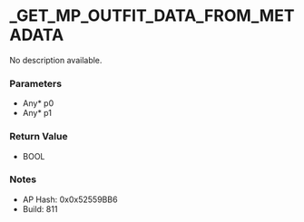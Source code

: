 # _GET_MP_OUTFIT_DATA_FROM_METADATA

No description available.

### Parameters
* Any* p0
* Any* p1

### Return Value
* BOOL

### Notes
* AP Hash: 0x0x52559BB6
* Build: 811

